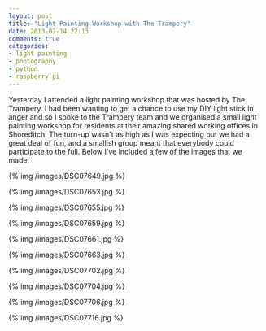 ```yaml
---
layout: post
title: "Light Painting Workshop with The Trampery"
date: 2013-02-14 22:13
comments: true
categories:
- light painting
- photography
- python
- raspberry pi
---
```


Yesterday I attended a light painting workshop that was hosted by The Trampery.
I had been wanting to get a chance to use my DIY light stick in anger and so I
spoke to the Trampery team and we organised a small light painting workshop for
residents at their amazing shared working offices in Shoreditch. The turn-up
wasn't as high as I was expecting but we had a great deal of fun, and a
smallish group meant that everybody could participate to the full. Below I've
included a few of the images that we made:


{% img /images/DSC07649.jpg %}

{% img /images/DSC07653.jpg %}

{% img /images/DSC07655.jpg %}

{% img /images/DSC07659.jpg %}

{% img /images/DSC07661.jpg %}

{% img /images/DSC07663.jpg %}

{% img /images/DSC07702.jpg %}

{% img /images/DSC07704.jpg %}

{% img /images/DSC07706.jpg %}

{% img /images/DSC07716.jpg %}
